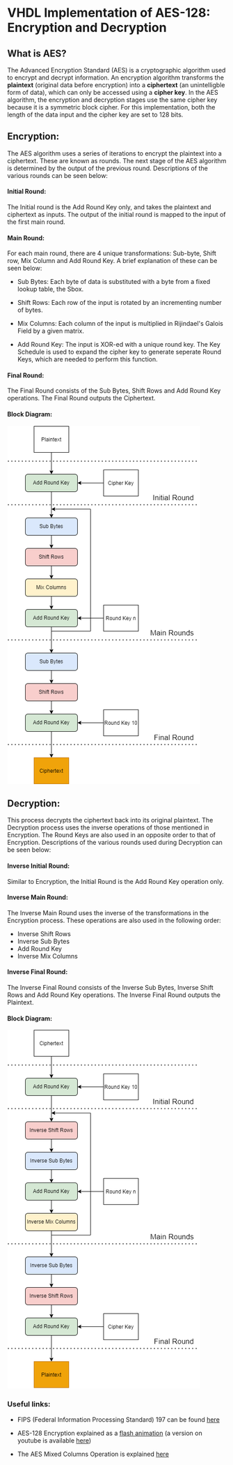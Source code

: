# VHDL Implementation of AES-128: Encryption and Decryption

## What is AES?

The Advanced Encryption Standard (AES) is a cryptographic algorithm used to encrypt and decrypt information. An encryption algorithm transforms the **plaintext** (original data before encryption) into a **ciphertext** (an unintelligble form of data), which can only be accessed using a **cipher key**. In the AES algorithm, the encryption and decryption stages use the same cipher key because it is a symmetric block cipher. For this implementation, both the length of the data input and the cipher key are set to 128 bits.

## Encryption:

The AES algorithm uses a series of iterations to encrypt the plaintext into a ciphertext. These are known as rounds. The next stage of the AES algorithm is determined by the output of the previous round. Descriptions of the various rounds can be seen below:

#### Initial Round:

The Initial round is the Add Round Key only, and takes the plaintext and ciphertext as inputs. The output of the initial round is mapped to the input of the first main round.

#### Main Round:

For each main round, there are 4 unique transformations: Sub-byte, Shift row, Mix Column and Add Round Key. A brief explanation of these can be seen below:

- Sub Bytes: Each byte of data is substituted with a byte from a fixed lookup table, the Sbox.

- Shift Rows: Each row of the input is rotated by an incrementing number of bytes.

- Mix Columns: Each column of the input is multiplied in Rijindael's Galois Field by a given matrix.

- Add Round Key: The input is XOR-ed with a unique round key. The Key Schedule is used to expand the cipher key to generate seperate Round Keys, which are needed to perform this function.

#### Final Round:

The Final Round consists of the Sub Bytes, Shift Rows and Add Round Key operations. The Final Round outputs the Ciphertext.

#### Block Diagram:

![Encryption Block Diagram:](docs/diagrams/encryption.png)

## Decryption:

This process decrypts the ciphertext back into its original plaintext. The Decryption process uses the inverse operations of those mentioned in Encryption. The Round Keys are also used in an opposite order to that of Encryption. Descriptions of the various rounds used during Decryption can be seen below:

#### Inverse Initial Round:

Similar to Encryption, the Initial Round is the Add Round Key operation only.

#### Inverse Main Round:

The Inverse Main Round uses the inverse of the transformations in the Encryption process. These operations are also used in the following order:

- Inverse Shift Rows 
- Inverse Sub Bytes
- Add Round Key
- Inverse Mix Columns

#### Inverse Final Round:

The Inverse Final Round consists of the Inverse Sub Bytes, Inverse Shift Rows and Add Round Key operations. The Inverse Final Round outputs the Plaintext.

#### Block Diagram:

![Decryption Block Diagram:](docs/diagrams/decryption.png)

### Useful links:

- FIPS (Federal Information Processing Standard) 197 can be found [here](https://nvlpubs.nist.gov/nistpubs/FIPS/NIST.FIPS.197.pdf)

- AES-128 Encryption explained as a [flash animation](https://formaestudio.com/rijndaelinspector/archivos/Rijndael_Animation_v4_eng-html5.html) (a version on youtube is available [here](https://www.youtube.com/watch?v=gP4PqVGudtg&t=48s))

- The AES Mixed Columns Operation is explained [here](https://www.angelfire.com/biz7/atleast/mix_columns.pdf)